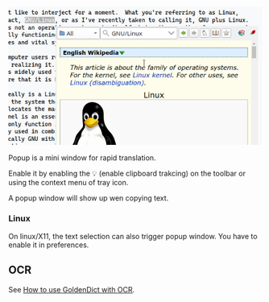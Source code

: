 ![popup window](img/popup.webp)

Popup is a mini window for rapid translation.

Enable it by enabling the 💡 (enable clipboard trakcing) on the toolbar or using the context menu of tray icon.

A popup window will show up wen copying text.

### Linux

On linux/X11, the text selection can also trigger popup window. You have to enable it in preferences.

## OCR

See [How to use GoldenDict with OCR](howto/ocr.md).

